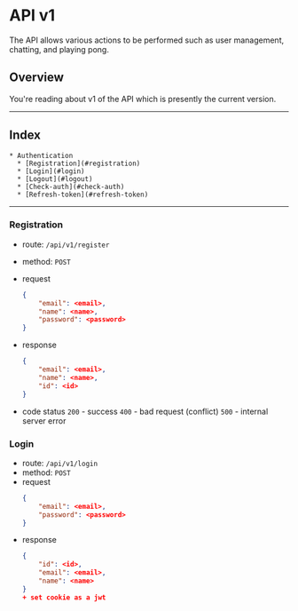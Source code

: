 # API v1

The API allows various actions to be performed such as user management, chatting, and playing pong.

## Overview

You're reading about v1 of the API which is presently the current version.

***

## Index

	* Authentication
	  * [Registration](#registration)
	  * [Login](#login)
	  * [Logout](#logout)
	  * [Check-auth](#check-auth)
	  * [Refresh-token](#refresh-token)

***

### Registration

* route: `/api/v1/register`
* method: `POST`
* request
	```json
	{
		"email": <email>,
		"name": <name>,
		"password": <password>
	}
	```

* response
	```json
	{
		"email": <email>,
		"name": <name>,
		"id": <id>
	}
	```
* code status
  `200` - success
	`400` - bad request (conflict)
	`500` - internal server error

### Login

* route: `/api/v1/login`
* method: `POST`
* request
	```json
	{
		"email": <email>,
		"password": <password>
	}
	```
* response
	```json
	{
		"id": <id>,
		"email": <email>,
		"name": <name>
	}
	+ set cookie as a jwt
	```
